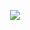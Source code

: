 <p align="center">
  <a href="https://github.com/ase1997/github-readme-stats"><img align="center" src="https://github-readme-stats.vercel.app/api/top-langs/?username=ase1997&theme=aura&hide=makefile,cmake,shell" /></a>
</p>
